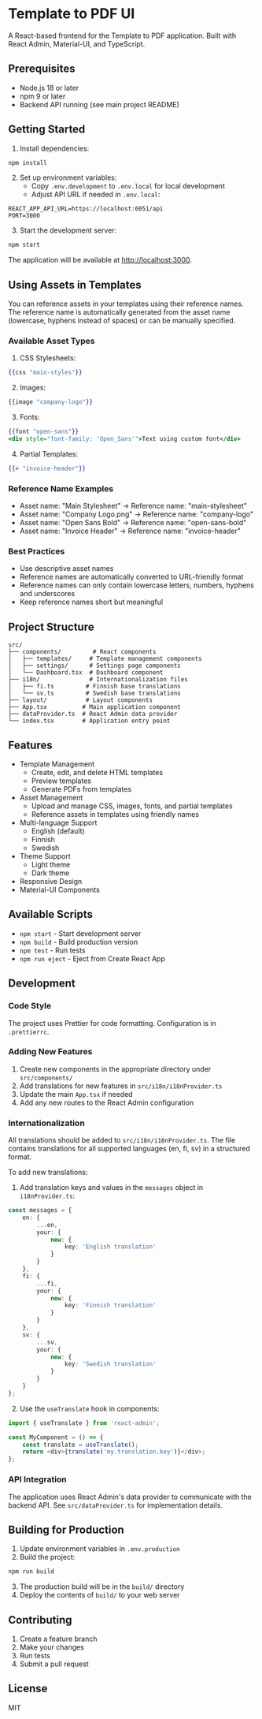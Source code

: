 # Template to PDF UI

A React-based frontend for the Template to PDF application. Built with React Admin, Material-UI, and TypeScript.

## Prerequisites

- Node.js 18 or later
- npm 9 or later
- Backend API running (see main project README)

## Getting Started

1. Install dependencies:
```bash
npm install
```

2. Set up environment variables:
   - Copy `.env.development` to `.env.local` for local development
   - Adjust API URL if needed in `.env.local`:
```env
REACT_APP_API_URL=https://localhost:6051/api
PORT=3000
```

3. Start the development server:
```bash
npm start
```

The application will be available at [http://localhost:3000](http://localhost:3000).

## Using Assets in Templates

You can reference assets in your templates using their reference names. The reference name is automatically generated from the asset name (lowercase, hyphens instead of spaces) or can be manually specified.

### Available Asset Types

1. CSS Stylesheets:
```handlebars
{{css "main-styles"}}
```

2. Images:
```handlebars
{{image "company-logo"}}
```

3. Fonts:
```handlebars
{{font "open-sans"}}
<div style="font-family: 'Open_Sans'">Text using custom font</div>
```

4. Partial Templates:
```handlebars
{{> "invoice-header"}}
```

### Reference Name Examples
- Asset name: "Main Stylesheet" → Reference name: "main-stylesheet"
- Asset name: "Company Logo.png" → Reference name: "company-logo"
- Asset name: "Open Sans Bold" → Reference name: "open-sans-bold"
- Asset name: "Invoice Header" → Reference name: "invoice-header"

### Best Practices
- Use descriptive asset names
- Reference names are automatically converted to URL-friendly format
- Reference names can only contain lowercase letters, numbers, hyphens and underscores
- Keep reference names short but meaningful

## Project Structure

```
src/
├── components/         # React components
│   ├── templates/     # Template management components
│   ├── settings/      # Settings page components
│   └── Dashboard.tsx  # Dashboard component
├── i18n/              # Internationalization files
│   ├── fi.ts         # Finnish base translations
│   └── sv.ts         # Swedish base translations
├── layout/           # Layout components
├── App.tsx          # Main application component
├── dataProvider.ts  # React Admin data provider
└── index.tsx        # Application entry point
```

## Features

- Template Management
  - Create, edit, and delete HTML templates
  - Preview templates
  - Generate PDFs from templates
- Asset Management
  - Upload and manage CSS, images, fonts, and partial templates
  - Reference assets in templates using friendly names
- Multi-language Support
  - English (default)
  - Finnish
  - Swedish
- Theme Support
  - Light theme
  - Dark theme
- Responsive Design
- Material-UI Components

## Available Scripts

- `npm start` - Start development server
- `npm build` - Build production version
- `npm test` - Run tests
- `npm run eject` - Eject from Create React App

## Development

### Code Style

The project uses Prettier for code formatting. Configuration is in `.prettierrc`.

### Adding New Features

1. Create new components in the appropriate directory under `src/components/`
2. Add translations for new features in `src/i18n/i18nProvider.ts`
3. Update the main `App.tsx` if needed
4. Add any new routes to the React Admin configuration

### Internationalization

All translations should be added to `src/i18n/i18nProvider.ts`. The file contains translations for all supported languages (en, fi, sv) in a structured format.

To add new translations:

1. Add translation keys and values in the `messages` object in `i18nProvider.ts`:
```typescript
const messages = {
    en: {
        ...en,
        your: {
            new: {
                key: 'English translation'
            }
        }
    },
    fi: {
        ...fi,
        your: {
            new: {
                key: 'Finnish translation'
            }
        }
    },
    sv: {
        ...sv,
        your: {
            new: {
                key: 'Swedish translation'
            }
        }
    }
};
```

2. Use the `useTranslate` hook in components:
```typescript
import { useTranslate } from 'react-admin';

const MyComponent = () => {
    const translate = useTranslate();
    return <div>{translate('my.translation.key')}</div>;
};
```

### API Integration

The application uses React Admin's data provider to communicate with the backend API. See `src/dataProvider.ts` for implementation details.

## Building for Production

1. Update environment variables in `.env.production`
2. Build the project:
```bash
npm run build
```
3. The production build will be in the `build/` directory
4. Deploy the contents of `build/` to your web server

## Contributing

1. Create a feature branch
2. Make your changes
3. Run tests
4. Submit a pull request

## License

MIT 